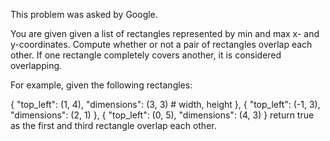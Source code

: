 This problem was asked by Google.

You are given given a list of rectangles represented by min and max x- and y-coordinates. Compute
whether or not a pair of rectangles overlap each other. If one rectangle completely covers another,
it is considered overlapping.

For example, given the following rectangles:

{
    "top_left": (1, 4),
    "dimensions": (3, 3) # width, height
},
{
    "top_left": (-1, 3),
    "dimensions": (2, 1)
},
{
    "top_left": (0, 5),
    "dimensions": (4, 3)
}
return true as the first and third rectangle overlap each other.